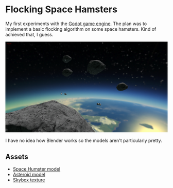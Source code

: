 # Flocking Space Hamsters

My first experiments with the [Godot game engine](https://godotengine.org/). The plan was to implement a basic flocking algorithm on some space hamsters. Kind of achieved that, I guess.

![Flocking Space Hamsters screenshot](/screenshot.png?raw=true "Flocking Space Hamsters screenshot")

I have no idea how Blender works so the models aren't particularly pretty.

## Assets

- [Space Humster model](https://www.cgtrader.com/free-3d-models/space/other/cartoon-space-humster-astronaut-toy)
- [Asteroid model](https://www.cgtrader.com/free-3d-models/space/other/rock-meteor)
- [Skybox texture](http://www.custommapmakers.org/skyboxes.php)